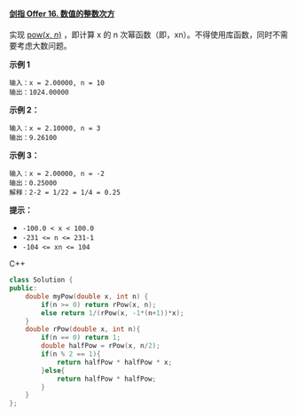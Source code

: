#### [剑指 Offer 16. 数值的整数次方](https://leetcode-cn.com/problems/shu-zhi-de-zheng-shu-ci-fang-lcof/)

实现 [pow(*x*, *n*)](https://www.cplusplus.com/reference/valarray/pow/) ，即计算 x 的 n 次幂函数（即，xn）。不得使用库函数，同时不需要考虑大数问题。

**示例 1**

```
输入：x = 2.00000, n = 10
输出：1024.00000
```

**示例 2：**

```
输入：x = 2.10000, n = 3
输出：9.26100
```

**示例 3：**

```
输入：x = 2.00000, n = -2
输出：0.25000
解释：2-2 = 1/22 = 1/4 = 0.25
```

**提示：**

- `-100.0 < x < 100.0`
- `-231 <= n <= 231-1`
- `-104 <= xn <= 104`

 C++

```c++
class Solution {
public:
    double myPow(double x, int n) {
        if(n >= 0) return rPow(x, n);
        else return 1/(rPow(x, -1*(n+1))*x);
    }
    double rPow(double x, int n){
        if(n == 0) return 1;
        double halfPow = rPow(x, n/2);
        if(n % 2 == 1){
            return halfPow * halfPow * x;
        }else{
            return halfPow * halfPow;
        }
    }
};
```